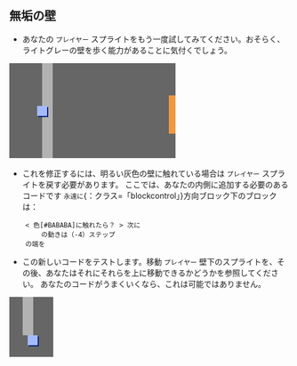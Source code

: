## 無垢の壁

+ あなたの `プレイヤー` スプライトをもう一度試してみてください。おそらく、ライトグレーの壁を歩く能力があることに気付くでしょう。

![スクリーンショット](images/world-walls.png)

+ これを修正するには、明るい灰色の壁に触れている場合は `プレイヤー` スプライトを戻す必要があります。 ここでは、あなたの内側に追加する必要のあるコードです `永遠に`{：クラス=「blockcontrol」}方向ブロック下のブロックは：

```blocks
    < 色[#BABABA]に触れたら？ > 次に
        の動きは（-4）ステップ
    の端を
```

+ この新しいコードをテストします。移動 `プレイヤー` 壁下のスプライトを、その後、あなたはそれにそれらを上に移動できるかどうかを参照してください。 あなたのコードがうまくいくなら、これは可能ではありません。

![スクリーンショット](images/world-walls-test.png)